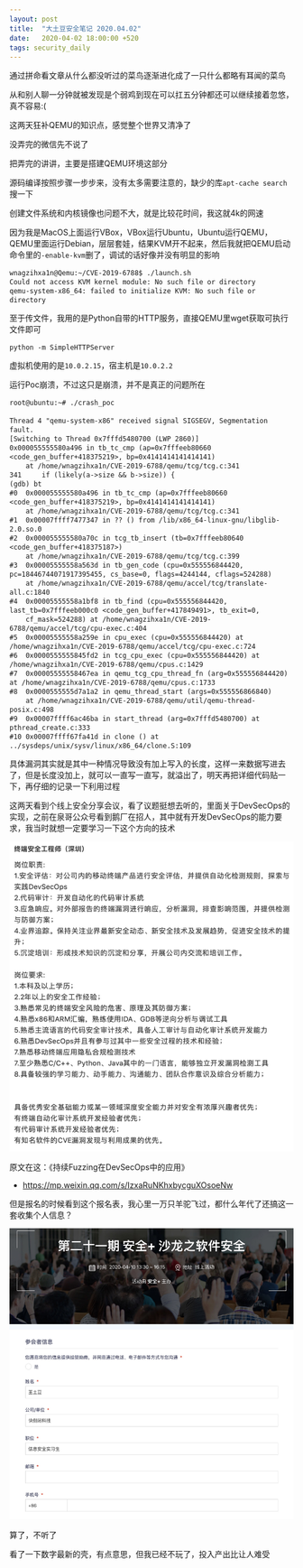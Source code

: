 ```yaml
---
layout: post
title:  "大土豆安全笔记 2020.04.02"
date:   2020-04-02 18:00:00 +520
tags: security_daily
---
```


通过拼命看文章从什么都没听过的菜鸟逐渐进化成了一只什么都略有耳闻的菜鸟

从和别人聊一分钟就被发现是个弱鸡到现在可以扛五分钟都还可以继续接着忽悠，真不容易:(

这两天狂补QEMU的知识点，感觉整个世界又清净了

没弄完的微信先不说了

把弄完的讲讲，主要是搭建QEMU环境这部分

源码编译按照步骤一步步来，没有太多需要注意的，缺少的库`apt-cache search`搜一下

创建文件系统和内核镜像也问题不大，就是比较花时间，我这就4k的网速

因为我是MacOS上面运行VBox，VBox运行Ubuntu，Ubuntu运行QEMU，QEMU里面运行Debian，层层套娃，结果KVM开不起来，然后我就把QEMU启动命令里的`-enable-kvm`删了，调试的话好像并没有明显的影响
```
wnagzihxa1n@Qemu:~/CVE-2019-6788$ ./launch.sh
Could not access KVM kernel module: No such file or directory
qemu-system-x86_64: failed to initialize KVM: No such file or directory
```

至于传文件，我用的是Python自带的HTTP服务，直接QEMU里wget获取可执行文件即可
```
python -m SimpleHTTPServer
```

虚拟机使用的是`10.0.2.15`，宿主机是`10.0.2.2`

运行Poc崩溃，不过这只是崩溃，并不是真正的问题所在
```
root@ubuntu:~# ./crash_poc 

Thread 4 "qemu-system-x86" received signal SIGSEGV, Segmentation fault.
[Switching to Thread 0x7fffd5480700 (LWP 2860)]
0x000055555580a496 in tb_tc_cmp (ap=0x7fffeeb80660 <code_gen_buffer+418375219>, bp=0x4141414141414141)
    at /home/wnagzihxa1n/CVE-2019-6788/qemu/tcg/tcg.c:341
341	    if (likely(a->size && b->size)) {
(gdb) bt
#0  0x000055555580a496 in tb_tc_cmp (ap=0x7fffeeb80660 <code_gen_buffer+418375219>, bp=0x4141414141414141)
    at /home/wnagzihxa1n/CVE-2019-6788/qemu/tcg/tcg.c:341
#1  0x00007ffff7477347 in ?? () from /lib/x86_64-linux-gnu/libglib-2.0.so.0
#2  0x000055555580a70c in tcg_tb_insert (tb=0x7fffeeb80640 <code_gen_buffer+418375187>)
    at /home/wnagzihxa1n/CVE-2019-6788/qemu/tcg/tcg.c:399
#3  0x00005555558a563d in tb_gen_code (cpu=0x555556844420, pc=18446744071917395455, cs_base=0, flags=4244144, cflags=524288)
    at /home/wnagzihxa1n/CVE-2019-6788/qemu/accel/tcg/translate-all.c:1840
#4  0x00005555558a1bf8 in tb_find (cpu=0x555556844420, last_tb=0x7fffeeb000c0 <code_gen_buffer+417849491>, tb_exit=0, 
    cf_mask=524288) at /home/wnagzihxa1n/CVE-2019-6788/qemu/accel/tcg/cpu-exec.c:404
#5  0x00005555558a259e in cpu_exec (cpu=0x555556844420) at /home/wnagzihxa1n/CVE-2019-6788/qemu/accel/tcg/cpu-exec.c:724
#6  0x0000555555845fd2 in tcg_cpu_exec (cpu=0x555556844420) at /home/wnagzihxa1n/CVE-2019-6788/qemu/cpus.c:1429
#7  0x00005555558467ea in qemu_tcg_cpu_thread_fn (arg=0x555556844420) at /home/wnagzihxa1n/CVE-2019-6788/qemu/cpus.c:1733
#8  0x0000555555d7a1a2 in qemu_thread_start (args=0x555556866840)
    at /home/wnagzihxa1n/CVE-2019-6788/qemu/util/qemu-thread-posix.c:498
#9  0x00007ffff6ac46ba in start_thread (arg=0x7fffd5480700) at pthread_create.c:333
#10 0x00007ffff67fa41d in clone () at ../sysdeps/unix/sysv/linux/x86_64/clone.S:109
```

具体漏洞其实就是其中一种情况导致没有加上写入的长度，这样一来数据写进去了，但是长度没加上，就可以一直写一直写，就溢出了，明天再把详细代码贴一下，再仔细的记录一下利用过程

这两天看到个线上安全分享会议，看了议题挺想去听的，里面关于DevSecOps的实现，之前在泉哥公众号看到鹅厂在招人，其中就有开发DevSecOps的能力要求，我当时就想一定要学习一下这个方向的技术

![IMAGE](/assets/resources/87548A361C1375A2DEDA6734FB11456B.jpg)

原文在这：《持续Fuzzing在DevSecOps中的应用》
- https://mp.weixin.qq.com/s/IzxaRuNKhxbycguXOsoeNw

但是报名的时候看到这个报名表，我心里一万只羊驼飞过，都什么年代了还搞这一套收集个人信息？

![IMAGE](/assets/resources/5CE4C05410E4B8AC639E31F16ED40FF8.jpg)

算了，不听了

看了一下数字最新的壳，有点意思，但我已经不玩了，投入产出比让人难受